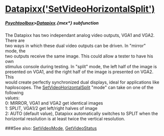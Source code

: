# [Datapixx('SetVideoHorizontalSplit')](Datapixx-SetVideoHorizontalSplit) 
##### [Psychtoolbox](Psychtoolbox)>[Datapixx](Datapixx).{mex*} subfunction


The Datapixx has two independant analog video outputs, VGA1 and VGA2. There are  
two ways in which these dual video outputs can be driven. In "mirror" mode, the  
two outputs receive the same image. This could allow a tester to have his own  
stimulus console during testing. In "split" mode, the left half of the image is  
presented on VGA1, and the right half of the image is presented on VGA2. This  
would create perfectly synchronized dual displays, ideal for applications like  
haploscopes. The [SetVideoHorizontalSplit](SetVideoHorizontalSplit) "mode" can take on one of the following  
values:  
   0: MIRROR, VGA1 and VGA2 get identical images  
   1: SPLIT, VGA1/2 get left/right halves of image  
   2: AUTO (default value), Datapixx automatically switches to SPLIT when the  
horizontal resolution is at least twice the vertical resolution.  
  


###See also:
[SetVideoMode](Datapixx-SetVideoMode), [GetVideoStatus](Datapixx-GetVideoStatus)
